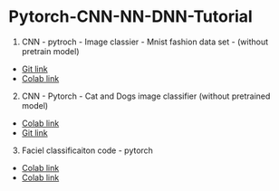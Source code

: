 # Pytorch-CNN-NN-DNN-Tutorial

1. CNN - pytroch - Image classier  - Mnist fashion data set - (without pretrain model)
  - [Git link](https://deeplizard.com/learn/video/v5cngxo4mIg)
  - [Colab link](https://colab.research.google.com/github/lmadhuranga/Pytorch-CNN-NN-DNN-Tutorial/blob/master/1.CNN%20Training%20with%20Fashion%20Data%20set%20-%20Pytorch%20A%20-%20Z.ipynb)

2. CNN - Pytorch - Cat and Dogs image classifier (without pretrained model)
  - [Colab link](https://colab.research.google.com/github/lmadhuranga/Pytorch-CNN-NN-DNN-Tutorial/blob/master/2_cnn_pytroch_Dog_Cat_Classifier.ipynb)
  - [Git link](https://github.com/lmadhuranga/Pytorch-CNN-NN-DNN-Tutorial/blob/master/2_cnn_pytroch_Dog_Cat_Classifier.ipynb)

3. Faciel classificaiton code - pytorch
  - [Colab link](https://colab.research.google.com/github/lmadhuranga/Pytorch-CNN-NN-DNN-Tutorial/blob/master/Binary_face_classifier.ipynb)
  - [Colab link](https://colab.research.google.com/github/lmadhuranga/Pytorch-CNN-NN-DNN-Tutorial/blob/master/Binary_face_classifier.ipynb)
